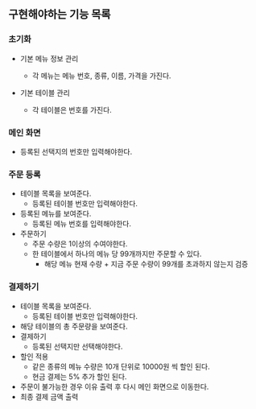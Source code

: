 ## 구현해야하는 기능 목록

### 초기화
- 기본 메뉴 정보 관리
    - 각 메뉴는 메뉴 번호, 종류, 이름, 가격을 가진다.
    
- 기본 테이블 관리
    - 각 테이블은 번호를 가진다.
    
### 메인 화면
- 등록된 선택지의 번호만 입력해야한다.
    
### 주문 등록
- 테이블 목록을 보여준다.
    - 등록된 테이블 번호만 입력해야한다.
- 등록된 메뉴를 보여준다.
    - 등록된 메뉴 번호를 입력해야한다.
- 주문하기
    - 주문 수량은 1이상의 수여야한다.
    - 한 테이블에서 하나의 메뉴 당 99개까지만 주문할 수 있다.
        - 해당 메뉴 현재 수량 + 지금 주문 수량이 99개를 초과하지 않는지 검증

### 결제하기
- 테이블 목록을 보여준다.
    - 등록된 테이블 번호만 입력해야한다.
- 해당 테이블의 총 주문량을 보여준다.
- 결제하기
    - 등록된 선택지만 선택해야한다.
- 할인 적용 
    - 같은 종류의 메뉴 수량은 10개 단위로 10000원 씩 할인 된다.
    - 현금 결제는 5% 추가 할인 된다.
- 주문이 불가능한 경우 이유 출력 후 다시 메인 화면으로 이동한다.
- 최종 결제 금액 출력
